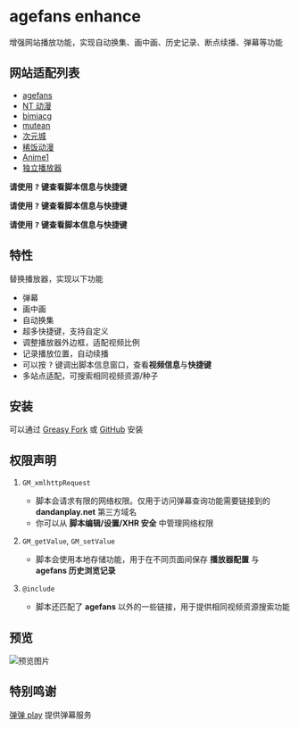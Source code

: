 # agefans enhance

增强网站播放功能，实现自动换集、画中画、历史记录、断点续播、弹幕等功能

## 网站适配列表

- [agefans](http://www.age.tv)
- [NT 动漫](https://www.ntdm8.com)
- [bimiacg](http://www.bimiacg10.net)
- [mutean](https://www.mutean.com)
- [次元城](https://www.ciyuancheng.net)
- [稀饭动漫](https://dm.xifanacg.com)
- [Anime1](https://anime1.me)
- [独立播放器](https://ironkinoko.github.io/agefans-enhance/)

**请使用 <kbd>?</kbd> 键查看脚本信息与快捷键**

**请使用 <kbd>?</kbd> 键查看脚本信息与快捷键**

**请使用 <kbd>?</kbd> 键查看脚本信息与快捷键**

## 特性

替换播放器，实现以下功能

- 弹幕
- 画中画
- 自动换集
- 超多快捷键，支持自定义
- 调整播放器外边框，适配视频比例
- 记录播放位置，自动续播
- 可以按 <kbd>?</kbd> 键调出脚本信息窗口，查看**视频信息**与**快捷键**
- 多站点适配，可搜索相同视频资源/种子

## 安装

可以通过 [Greasy Fork](https://greasyfork.org/scripts/424023) 或 [GitHub](https://github.com/IronKinoko/agefans-enhance/raw/gh-pages/index.user.js) 安装

## 权限声明

1. `GM_xmlhttpRequest`

   - 脚本会请求有限的网络权限。仅用于访问弹幕查询功能需要链接到的 **dandanplay.net** 第三方域名
   - 你可以从 **脚本编辑/设置/XHR 安全** 中管理网络权限

2. `GM_getValue`, `GM_setValue`

   - 脚本会使用本地存储功能，用于在不同页面间保存 **播放器配置** 与 **agefans 历史浏览记录**

3. `@include`

   - 脚本还匹配了 **agefans** 以外的一些链接，用于提供相同视频资源搜索功能

## 预览

![预览图片](https://raw.githubusercontent.com/IronKinoko/asset/master/agefans-enhance/preview.jpg)

## 特别鸣谢

[弹弹 play](https://www.dandanplay.com/) 提供弹幕服务
